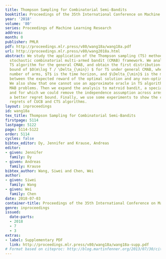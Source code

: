 ```yaml
---
title: Thompson Sampling for Combinatorial Semi-Bandits
booktitle: Proceedings of the 35th International Conference on Machine Learning
year: '2018'
volume: '80'
series: Proceedings of Machine Learning Research
address: 
month: 0
publisher: PMLR
pdf: http://proceedings.mlr.press/v80/wang18a/wang18a.pdf
url: http://proceedings.mlr.press/v80/wang2018a.html
abstract: We study the application of the Thompson sampling (TS) methodology to the
  stochastic combinatorial multi-armed bandit (CMAB) framework. We analyze the standard
  TS algorithm for the general CMAB, and obtain the first distribution-dependent regret
  bound of $O(m\log T / \Delta_{\min}) $ for TS under general CMAB, where $m$ is the
  number of arms, $T$ is the time horizon, and $\Delta_{\min}$ is the minimum gap
  between the expected reward of the optimal solution and any non-optimal solution.
  We also show that one cannot use an approximate oracle in TS algorithm for even
  MAB problems. Then we expand the analysis to matroid bandit, a special case of CMAB
  and for which we could remove the independence assumption across arms and achieve
  a better regret bound. Finally, we use some experiments to show the comparison of
  regrets of CUCB and CTS algorithms.
layout: inproceedings
id: wang18a
tex_title: Thompson Sampling for Combinatorial Semi-Bandits
firstpage: 5114
lastpage: 5122
page: 5114-5122
order: 5114
cycles: false
bibtex_editor: Dy, Jennifer and Krause, Andreas
editor:
- given: Jennifer
  family: Dy
- given: Andreas
  family: Krause
bibtex_author: Wang, Siwei and Chen, Wei
author:
- given: Siwei
  family: Wang
- given: Wei
  family: Chen
date: 2018-07-03
container-title: Proceedings of the 35th International Conference on Machine Learning
genre: inproceedings
issued:
  date-parts:
  - 2018
  - 7
  - 3
extras:
- label: Supplementary PDF
  link: http://proceedings.mlr.press/v80/wang18a/wang18a-supp.pdf
# Format based on citeproc: http://blog.martinfenner.org/2013/07/30/citeproc-yaml-for-bibliographies/
---
```

